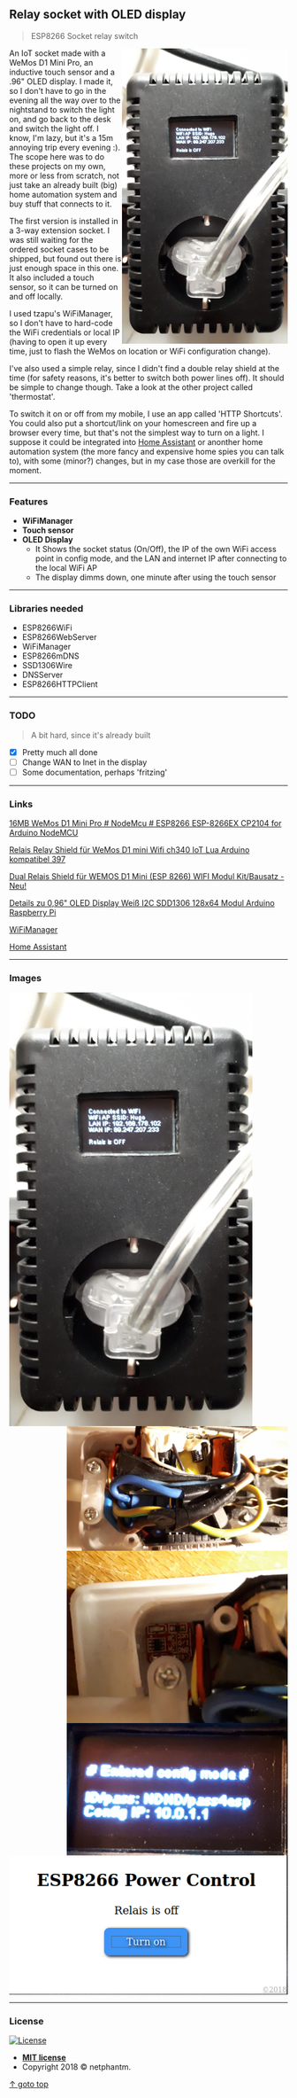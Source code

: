 ## Relay socket with OLED display
> ESP8266 Socket relay switch

<img src="https://github.com/netphantm/Arduino_relais-display/raw/master/pics/pic-01.png" width="300" align="right" />

An IoT socket made with a WeMos D1 Mini Pro, an inductive touch sensor and a .96" OLED display. I made it, so I don't have to go in the evening all the way over to the nightstand to switch the light on, and go back to the desk and switch the light off. I know, I'm lazy, but it's a 15m annoying trip every evening :). The scope here was to do these projects on my own, more or less from scratch, not just take an already built (big) home automation system and buy stuff that connects to it.

The first version is installed in a 3-way extension socket. I was still waiting for the ordered socket cases to be shipped, but found out there is just enough space in this one. It also included a touch sensor, so it can be turned on and off locally.

I used tzapu's WiFiManager, so I don't have to hard-code the WiFi credentials or local IP (having to open it up every time, just to flash the WeMos on location or WiFi configuration change).

I've also used a simple relay, since I didn't find a double relay shield at the time (for safety reasons, it's better to switch both power lines off). It should be simple to change though. Take a look at the other project called 'thermostat'.

To switch it on or off from my mobile, I use an app called 'HTTP Shortcuts'. You could also put a shortcut/link on your homescreen and fire up a browser every time, but that's not the simplest way to turn on a light. I suppose it could be integrated into [Home Assistant](https://hass.io/) or anonther home automation system (the more fancy and expensive home spies you can talk to), with some (minor?) changes, but in my case those are overkill for the moment. 

---

### Features
- **WiFiManager**
- **Touch sensor**
- **OLED Display**
    - It Shows the socket status (On/Off), the IP of the own WiFi access point in config mode, and the LAN and internet IP after connecting to the local WiFi AP
    - The display dimms down, one minute after using the touch sensor

---

### Libraries needed

- ESP8266WiFi
- ESP8266WebServer
- WiFiManager
- ESP8266mDNS
- SSD1306Wire
- DNSServer
- ESP8266HTTPClient

---

### TODO
> A bit hard, since it's already built
- [x] Pretty much all done
- [ ] Change WAN to Inet in the display
- [ ] Some documentation, perhaps 'fritzing'

---

### Links

[16MB WeMos D1 Mini Pro # NodeMcu # ESP8266 ESP-8266EX CP2104 for Arduino NodeMCU](https://www.ebay.de/itm/16MB-WeMos-D1-Mini-Pro-NodeMcu-ESP8266-ESP-8266EX-CP2104-for-Arduino-NodeMCU/272405937539?ssPageName=STRK%3AMEBIDX%3AIT&_trksid=p2057872.m2749.l2649)

[Relais Relay Shield für WeMos D1 mini Wifi ch340 IoT Lua Arduino kompatibel 397](https://www.ebay.de/itm/Relais-Relay-Shield-f%C3%BCr-WeMos-D1-mini-Wifi-ch340-IoT-Lua-Arduino-kompatibel-397/272273602704?ssPageName=STRK%3AMEBIDX%3AIT&_trksid=p2057872.m2749.l2649)

[Dual Relais Shield für WEMOS D1 Mini (ESP 8266) WIFI Modul Kit/Bausatz -Neu!](https://www.ebay.de/itm/Dual-Relais-Shield-fur-WEMOS-D1-Mini-ESP-8266-WIFI-Modul-Kit-Bausatz-Neu/143054227109?_trkparms=aid%3D333200%26algo%3DCOMP.MBE%26ao%3D1%26asc%3D20140107084234%26meid%3Df7ec875706584a5497b0bdaa8d4e8cbc%26pid%3D100011%26rk%3D3%26rkt%3D12%26sd%3D143021212740%26itm%3D143054227109&_trksid=p2047675.c100011.m1850)

[ Details zu  0,96" OLED Display Weiß I2C SDD1306 128x64 Modul Arduino Raspberry Pi](https://www.ebay.de/itm/0-96-OLED-Display-Wei%C3%9F-I2C-SDD1306-128x64-Modul-Arduino-Raspberry-Pi/162465864403?ssPageName=STRK%3AMEBIDX%3AIT&_trksid=p2057872.m2749.l2649)

[WiFiManager](https://github.com/tzapu/WiFiManager)

[Home Assistant](http://hass.io/)

---

### Images

<img src="https://github.com/netphantm/Arduino_relais-display/raw/master/pics/pic-01.png" alt="pic-01" width="440px" align="left"> 
<img src="https://github.com/netphantm/Arduino_relais-display/raw/master/pics/pic-02.png" alt="pic-02" width="400px" align="right">

<img src="https://github.com/netphantm/Arduino_relais-display/raw/master/pics/pic-03.png" alt="pic-03" width="400px" align="right">

<img src="https://github.com/netphantm/Arduino_relais-display/raw/master/pics/pic-04.png" alt="pic-04" width="400px" align="right">


<img src="https://github.com/netphantm/Arduino_relais-display/raw/master/pics/screen-01.png" alt="screen-01" align="center">

---

### License

[![License](http://img.shields.io/:license-mit-blue.svg?style=flat-square)](http://badges.mit-license.org)

- **[MIT license](http://opensource.org/licenses/mit-license.php)**
- Copyright 2018 © netphantm.

[↑ goto top](#Relay-socket-with-OLED-display)

